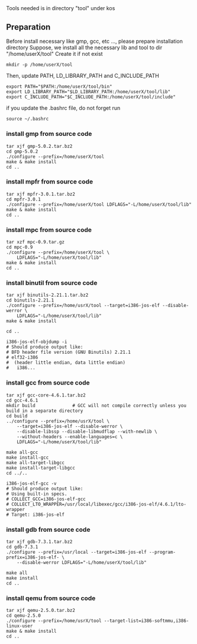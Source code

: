## 

Tools needed is in directory "tool" under kos

## Preparation

Before install necessary like gmp, gcc, etc ..., please prepare installation directory
Suppose, we install all the necessary lib and tool to dir "/home/userX/tool"
Create it if not exist

```
mkdir -p /home/userX/tool
```

Then, update PATH, LD_LIBRARY_PATH and C_INCLUDE_PATH

```
export PATH="$PATH:/home/userX/tool/bin"
export LD_LIBRARY_PATH="$LD_LIBRARY_PATH:/home/userX/tool/lib"
export C_INCLUDE_PATH="$C_INCLUDE_PATH:/home/userX/tool/include"
```

if you update the .bashrc file, do not forget run
```
source ~/.bashrc
```

### install gmp from source code

```
tar xjf gmp-5.0.2.tar.bz2
cd gmp-5.0.2
./configure --prefix=/home/userX/tool
make & make install
cd ..
```

### install mpfr from source code

```
tar xjf mpfr-3.0.1.tar.bz2
cd mpfr-3.0.1
./configure --prefix=/home/userX/tool LDFLAGS="-L/home/userX/tool/lib"
make & make install
cd ..
```

### install mpc from source code

```
tar xzf mpc-0.9.tar.gz
cd mpc-0.9
./configure --prefix=/home/userX/tool \
	LDFLAGS="-L/home/userX/tool/lib"
make & make install
cd ..
```

### install binutil from source code

```
tar xjf binutils-2.21.1.tar.bz2
cd binutils-2.21.1
./configure --prefix=/home/usrX/tool --target=i386-jos-elf --disable-werror \
	LDFLAGS="-L/home/userX/tool/lib"
make & make install

cd ..

i386-jos-elf-objdump -i
# Should produce output like:
# BFD header file version (GNU Binutils) 2.21.1
# elf32-i386
#  (header little endian, data little endian)
#   i386...
```

### install gcc from source code

```
tar xjf gcc-core-4.6.1.tar.bz2
cd gcc-4.6.1
mkdir build              # GCC will not compile correctly unless you build in a separate directory
cd build
../configure --prefix=/home/usrX/tool \
    --target=i386-jos-elf --disable-werror \
    --disable-libssp --disable-libmudflap --with-newlib \
    --without-headers --enable-languages=c \
	LDFLAGS="-L/home/userX/tool/lib"

make all-gcc
make install-gcc 
make all-target-libgcc
make install-target-libgcc
cd ../..

i386-jos-elf-gcc -v
# Should produce output like:
# Using built-in specs.
# COLLECT_GCC=i386-jos-elf-gcc
# COLLECT_LTO_WRAPPER=/usr/local/libexec/gcc/i386-jos-elf/4.6.1/lto-wrapper
# Target: i386-jos-elf

```

### install gdb from source code

```
tar xjf gdb-7.3.1.tar.bz2
cd gdb-7.3.1
./configure --prefix=/usr/local --target=i386-jos-elf --program-prefix=i386-jos-elf- \
    --disable-werror LDFLAGS="-L/home/userX/tool/lib"
 
make all
make install
cd ..
```

### install qemu from source code

```
tar xjf qemu-2.5.0.tar.bz2
cd qemu-2.5.0
./configure --prefix=/home/usrX/tool --target-list=i386-softmmu,i386-linux-user
make & make install
cd ..
```
